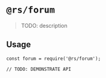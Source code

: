 # `@rs/forum`

> TODO: description

## Usage

```
const forum = require('@rs/forum');

// TODO: DEMONSTRATE API
```
